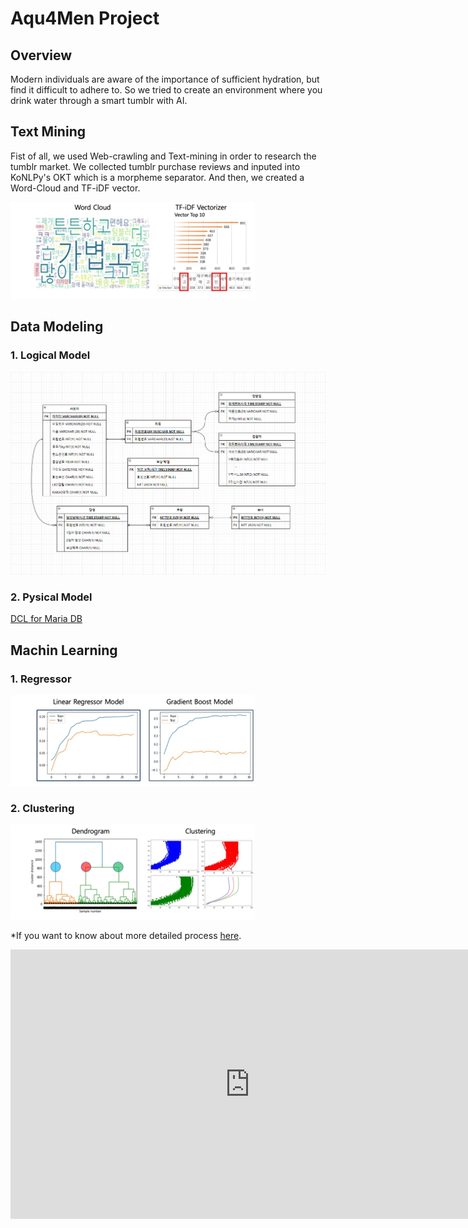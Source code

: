 # Aqu4Men Project

## Overview
Modern individuals are aware of the importance of sufficient hydration, but find it difficult to adhere to.
So we tried to create an environment where you drink water through a smart tumblr with AI.


## Text Mining
Fist of all, we used Web-crawling and Text-mining in order to research the tumblr market.
We collected tumblr purchase reviews and inputed into KoNLPy's OKT which is a morpheme separator.
And then, we created a Word-Cloud and TF-iDF vector.

![TextMining](https://github.com/choiyun9yu/pr.Aqu4Men/blob/main/data/textmining.png)

## Data Modeling
### 1. Logical Model
![ERD](https://github.com/choiyun9yu/pr.Aqu4Men/blob/main/Database/ERD.png)

### 2. Pysical Model
[DCL for Maria DB](https://github.com/choiyun9yu/pr.Aqu4Men/blob/main/Database/DB.SQL)

## Machin Learning
### 1. Regressor
![Regressor](https://github.com/choiyun9yu/pr.Aqu4Men/blob/main/data/regressor.png)

### 2. Clustering
![Clustering](https://github.com/choiyun9yu/pr.Aqu4Men/blob/main/data/clustering.png)

*If you want to know about more detailed process [here](https://github.com/choiyun9yu/pr.Aqu4Men/blob/main/MachineLearning.ipynb).

<div>
<iframe width="766" height="431" src="https://www.youtube.com/embed/dp3BylZ94lI" title="[Auto-Farming] 프로젝트 요약 소개 영상" frameborder="0" allow="accelerometer; autoplay; clipboard-write; encrypted-media; gyroscope; picture-in-picture; web-share" allowfullscreen></iframe>
</div>
